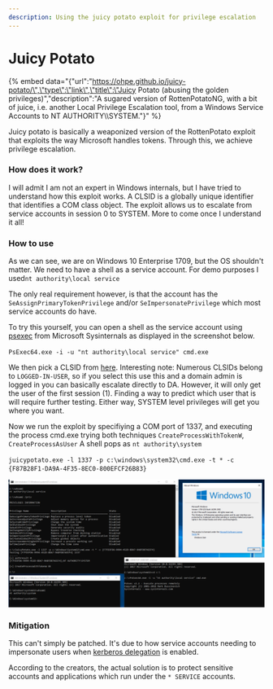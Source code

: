```yaml
---
description: Using the juicy potato exploit for privilege escalation
---
```


# Juicy Potato

{% embed data="{\"url\":\"https://ohpe.github.io/juicy-potato/\",\"type\":\"link\",\"title\":\"Juicy Potato \(abusing the golden privileges\)\",\"description\":\"A sugared version of RottenPotatoNG, with a bit of juice, i.e. another Local Privilege Escalation tool, from a Windows Service Accounts to NT AUTHORITY\\\\SYSTEM.\"}" %}

Juicy potato is basically a weaponized version of the RottenPotato exploit that exploits the way Microsoft handles tokens. Through this, we achieve privilege escalation. 

### How does it work?

I will admit I am not an expert in Windows internals, but I have tried to understand how this exploit works. A CLSID is a globally unique identifier that identifies a COM class object. The exploit allows us to escalate from service accounts in session 0 to SYSTEM. More to come once I understand it all!

### How to use

As we can see, we are on Windows 10 Enterprise 1709, but the OS shouldn't matter. We need to have a shell as a service account. For demo purposes I used`nt authority\local service` 

The only real requirement however, is that the account has the `SeAssignPrimaryTokenPrivilege` and/or `SeImpersonatePrivilege` which most service accounts do have.

To try this yourself, you can open a shell as the service account using [psexec](https://docs.microsoft.com/en-us/sysinternals/downloads/psexec) from Microsoft Sysinternals as displayed in the screenshot below. 

`PsExec64.exe -i -u "nt authority\local service" cmd.exe`

We then pick a CLSID from [here](%20https://ohpe.github.io/juicy-potato/CLSID/). Interesting note: Numerous CLSIDs belong to `LOGGED-IN-USER`, so if you select this use this and a domain admin is logged in you can basically escalate directly to DA. However, it will only get the user of the first session \(1\). Finding a way to predict which user that is will require further testing. Either way, SYSTEM level privileges will get you where you want.

Now we run the exploit by specifiying a COM port of 1337, and executing the process cmd.exe trying both techniques `CreateProcessWithTokenW`,  `CreateProcessAsUser` A shell pops as `nt authority\system`

`juicypotato.exe -l 1337 -p c:\windows\system32\cmd.exe -t * -c {F87B28F1-DA9A-4F35-8EC0-800EFCF26B83}`

![](../.gitbook/assets/image%20%2823%29.png)

### Mitigation

This can't simply be patched. It's due to how service accounts needing to impersonate users when [kerberos delegation](https://technet.microsoft.com/en-us/library/cc995228.aspx) is enabled.

According to the creators, the actual solution is to protect sensitive accounts and applications which run under the `* SERVICE` accounts.

